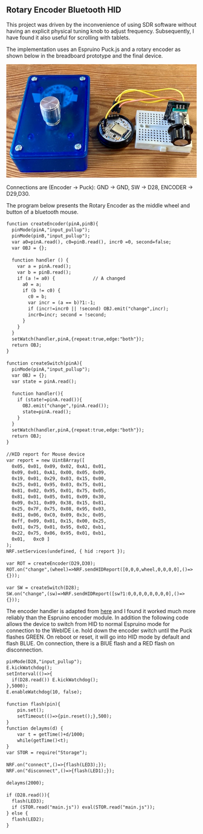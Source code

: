## Rotary Encoder Bluetooth HID

This project was driven by the inconvenience of using SDR software without having an explicit physical tuning knob to adjust frequency. Subsequently, I have found it also useful for scrolling with tablets.

The implementation uses an Espruino Puck.js and a rotary encoder as shown below in the breadboard prototype and the final device.

![](rotary.jpg)

Connections are (Encoder -> Puck): GND -> GND, SW -> D28, ENCODER -> D29,D30. 

The program below presents the Rotary Encoder as the middle wheel and button of a bluetooth mouse.

```
function createEncoder(pinA,pinB){
  pinMode(pinA,"input_pullup");
  pinMode(pinB,"input_pullup"); 
  var a0=pinA.read(), c0=pinB.read(), incr0 =0, second=false;
  var OBJ = {};

  function handler () {
    var a = pinA.read();
    var b = pinB.read();
    if (a != a0) {              // A changed
      a0 = a;
      if (b != c0) {
        c0 = b;
        var incr = (a == b)?1:-1;
        if (incr!=incr0 || !second) OBJ.emit("change",incr);
        incr0=incr; second = !second;
      }
    }
  }
  setWatch(handler,pinA,{repeat:true,edge:"both"});
  return OBJ;
}
  
function createSwitch(pinA){
  pinMode(pinA,"input_pullup");
  var OBJ = {};
  var state = pinA.read();
  
  function handler(){
    if (state!=pinA.read()){
      OBJ.emit("change",!pinA.read());
      state=pinA.read();
    }
  }
  setWatch(handler,pinA,{repeat:true,edge:"both"});
  return OBJ;
}

//HID report for Mouse device
var report = new Uint8Array([
  0x05, 0x01, 0x09, 0x02, 0xA1, 0x01,
  0x09, 0x01, 0xA1, 0x00, 0x05, 0x09,
  0x19, 0x01, 0x29, 0x03, 0x15, 0x00,
  0x25, 0x01, 0x95, 0x03, 0x75, 0x01,
  0x81, 0x02, 0x95, 0x01, 0x75, 0x05,
  0x81, 0x01, 0x05, 0x01, 0x09, 0x30,
  0x09, 0x31, 0x09, 0x38, 0x15, 0x81, 
  0x25, 0x7F, 0x75, 0x08, 0x95, 0x03,   
  0x81, 0x06, 0xC0, 0x09, 0x3c, 0x05,
  0xff, 0x09, 0x01, 0x15, 0x00, 0x25,
  0x01, 0x75, 0x01, 0x95, 0x02, 0xb1,
  0x22, 0x75, 0x06, 0x95, 0x01, 0xb1,
  0x01,   0xc0 ]
);
NRF.setServices(undefined, { hid :report });

var ROT = createEncoder(D29,D30);
ROT.on("change",(wheel)=>NRF.sendHIDReport([0,0,0,wheel,0,0,0,0],()=>{}));

var SW = createSwitch(D28);
SW.on("change",(sw)=>NRF.sendHIDReport([sw?1:0,0,0,0,0,0,0,0],()=>{}));
```
The encoder handler is adapted from [here](http://www.technoblogy.com/show?1YHJ) and I found it worked much more reliably than the Espruino encoder module. In addition the following code allows the device to switch from HID to normal Espruino mode for connection to the WebIDE i.e. hold down the encoder switch until the Puck flashes GREEN. On reboot or reset, it will go into HID mode by default and flash BLUE. On connection, there is a BlUE flash and a RED flash on disconnection. 

```
pinMode(D28,"input_pullup");
E.kickWatchdog();
setInterval(()=>{
  if(D28.read()) E.kickWatchdog();
},5000);
E.enableWatchdog(10, false);

function flash(pin){
    pin.set();
    setTimeout(()=>{pin.reset();},500);
}
function delayms(d) {
    var t = getTime()+d/1000; 
    while(getTime()<t);
}
var STOR = require("Storage");

NRF.on("connect",()=>{flash(LED3);});
NRF.on("disconnect",()=>{flash(LED1);});

delayms(2000);

if (D28.read()){
  flash(LED3);
  if (STOR.read("main.js")) eval(STOR.read("main.js"));
} else {
  flash(LED2);
}
```
